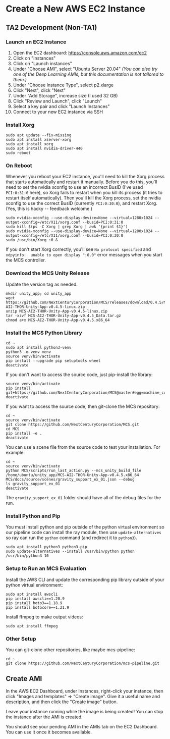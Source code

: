 # Create a New AWS EC2 Instance

## TA2 Development (Non-TA1)

### Launch an EC2 Instance

1. Open the EC2 dashboard: https://console.aws.amazon.com/ec2
2. Click on "Instances"
3. Click on "Launch instances"
4. Under "Choose AMI", select "Ubuntu Server 20.04" *(You can also try one of the Deep Learning AMIs, but this documentation is not tailored to them.)*
5. Under "Choose Instance Type", select p2.xlarge
6. Click "Next", click "Next"
7. Under "Add Storage", increase size (I used 32 GB)
8. Click "Review and Launch", click "Launch"
9. Select a key pair and click "Launch Instances"
10. Connect to your new EC2 instance via SSH

### Install Xorg

```
sudo apt update --fix-missing
sudo apt install xserver-xorg
sudo apt install xorg
sudo apt install nvidia-driver-440
sudo reboot
```

### On Reboot

Whenever you reboot your EC2 instance, you'll need to kill the Xorg process that starts automatically and restart it manually. Before you do this, you'll need to set the nvidia xconfig to use an incorrect BusID (I've used `PCI:0:31:0` here), so Xorg fails to restart when you kill its process (it tries to restart itself automatically). Then you'll kill the Xorg process, set the nvidia xconfig to use the correct BusID (currently `PCI:0:30:0`), and restart Xorg. (Yes, this is hacky -- feedback welcome.)

```
sudo nvidia-xconfig --use-display-device=None --virtual=1280x1024 --output-xconfig=/etc/X11/xorg.conf --busid=PCI:0:31:0
sudo kill $(ps -C Xorg | grep Xorg | awk '{print $1}')
sudo nvidia-xconfig --use-display-device=None --virtual=1280x1024 --output-xconfig=/etc/X11/xorg.conf --busid=PCI:0:30:0
sudo /usr/bin/Xorg :0 &
```

If you don't start Xorg correctly, you'll see `No protocol specified` and `xdpyinfo:  unable to open display ":0.0"` error messages when you start the MCS controller.

### Download the MCS Unity Release

Update the version tag as needed.

```
mkdir unity_app; cd unity_app
wget https://github.com/NextCenturyCorporation/MCS/releases/download/0.4.5/MCS-AI2-THOR-Unity-App-v0.4.5-linux.zip
unzip MCS-AI2-THOR-Unity-App-v0.4.5-linux.zip
tar -xzvf MCS-AI2-THOR-Unity-App-v0.4.5_Data.tar.gz
chmod a+x MCS-AI2-THOR-Unity-App-v0.4.5.x86_64
```

### Install the MCS Python Library

```
cd ~
sudo apt install python3-venv
python3 -m venv venv
source venv/bin/activate
pip install --upgrade pip setuptools wheel
deactivate
```

If you don't want to access the source code, just pip-install the library:

```
source venv/bin/activate
pip install git+https://github.com/NextCenturyCorporation/MCS@master#egg=machine_common_sense
deactivate
```

If you want to access the source code, then git-clone the MCS repository:

```
cd ~
source venv/bin/activate
git clone https://github.com/NextCenturyCorporation/MCS.git
cd MCS
pip install -e .
deactivate
```

You can use a scene file from the source code to test your installation. For example:

```
cd ~
source venv/bin/activate
python MCS/scripts/run_last_action.py --mcs_unity_build_file /home/ubuntu/unity_app/MCS-AI2-THOR-Unity-App-v0.4.5.x86_64 MCS/docs/source/scenes/gravity_support_ex_01.json --debug
ls gravity_support_ex_01
deactivate
```

The `gravity_support_ex_01` folder should have all of the debug files for the run.

### Install Python and Pip

You must install python and pip outside of the python virtual environment so our pipeline code can install the ray module, then use `update-alternatives` so ray can run the `python` command (and redirect it to `python3`).

```
sudo apt install python3 python3-pip
sudo update-alternatives --install /usr/bin/python python /usr/bin/python3 10
```

### Setup to Run an MCS Evaluation

Install the AWS CLI and update the corresponding pip library outside of your python virtual environment:

```
sudo apt install awscli
pip install awscli==1.20.9
pip install boto3==1.18.9
pip install botocore==1.21.9
```

Install ffmpeg to make output videos:

```
sudo apt install ffmpeg
```

### Other Setup

You can git-clone other repositories, like maybe mcs-pipeline:

```
cd ~
git clone https://github.com/NextCenturyCorporation/mcs-pipeline.git
```

## Create AMI

In the AWS EC2 Dashboard, under Instances, right-click your instance, then click "Images and templates" => "Create image". Give it a useful name and description, and then click the "Create image" button.

Leave your instance running while the image is being created! You can stop the instance after the AMI is created.

You should see your pending AMI in the AMIs tab on the EC2 Dashboard. You can use it once it becomes available.
